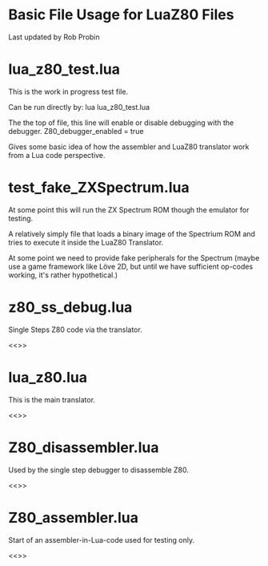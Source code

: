 Basic File Usage for LuaZ80 Files
==============================
Last updated by Rob Probin



lua_z80_test.lua
================
This is the work in progress test file.

Can be run directly by:
    lua lua_z80_test.lua

The the top of file, this line will enable or disable debugging with the debugger.
    Z80_debugger_enabled = true

Gives some basic idea of how the assembler and LuaZ80 translator work from a Lua code perspective.


test_fake_ZXSpectrum.lua
========================
At some point this will run the ZX Spectrum ROM though the emulator for testing.

A relatively simply file that loads a binary image of the Spectrium ROM and tries to execute it inside the LuaZ80 Translator.

At some point we need to provide fake peripherals for the Spectrum (maybe use a game framework like Löve 2D, but until we have sufficient op-codes working, it's rather  hypothetical.)


z80_ss_debug.lua
================
Single Steps Z80 code via the translator.

<<<add more information here>>>


lua_z80.lua
===========
This is the main translator.

<<<add more information here>>>

Z80_disassembler.lua
====================
Used by the single step debugger to disassemble Z80.

<<<add more information here>>>


Z80_assembler.lua
=================
Start of an assembler-in-Lua-code used for testing only.

<<<add more information here>>>

